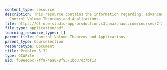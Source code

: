 ```yaml
---
content_type: resource
description: This resource contains the information regarding, advanced fluid mechanics,
  Control Volume Theorems and Applications.
file: https://ol-ocw-studio-app-production.s3.amazonaws.com/courses/2-25-advanced-fluid-mechanics-fall-2013/f69eed6c7ff94aa08f931bd37d27bf13_MIT2_25F13_Shapi5.32_Prob.pdf
file_type: application/pdf
learning_resource_types: []
parent_title: Control Volume Theorems and Applications
parent_type: CourseSection
resourcetype: Document
title: Problem 5.32
type: OCWFile
uid: f69eed6c-7ff9-4aa0-8f93-1bd37d27bf13
---
```

